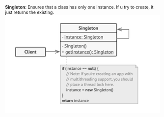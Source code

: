 **Singleton:** Ensures that a class has only one instance. If u try to create, it just returns the existing.
![Pasted image 20241103110818.png](../../attachments/Pasted%20image%2020241103110818.png)